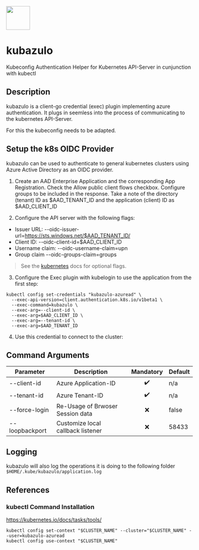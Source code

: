 <img src="https://github.com/maikbrauer/kubazulo/assets/53018978/9a6f35a3-e233-4b07-93cd-76bc560489b4" width="64" />

# kubazulo
Kubeconfig Authentication Helper for Kubernetes API-Server in cunjunction with kubectl

## Description
kubazulo is a client-go credential (exec) plugin implementing azure authentication. It plugs in seemless into the process of communicating to the kubernetes API-Server.

For this the kubeconfig needs to be adapted.

## Setup the k8s OIDC Provider 

kubazulo can be used to authenticate to general kubernetes clusters using Azure Active Directory as an OIDC provider.

1. Create an AAD Enterprise Application and the corresponding App Registration. Check the Allow public client flows checkbox. Configure groups to be included in the response. Take a note of the directory (tenant) ID as $AAD_TENANT_ID and the application (client) ID as $AAD_CLIENT_ID

2. Configure the API server with the following flags:

* Issuer URL: --oidc-issuer-url=https://sts.windows.net/$AAD_TENANT_ID/
* Client ID: --oidc-client-id=$AAD_CLIENT_ID
* Username claim: --oidc-username-claim=upn
* Group claim --oidc-groups-claim=groups

>See the [kubernetes](https://kubernetes.io/docs/reference/access-authn-authz/authentication/#configuring-the-api-server) docs for optional flags.

3. Configure the Exec plugin with kubelogin to use the application from the first step:

```
kubectl config set-credentials "kubazulo-azuread" \
  --exec-api-version=client.authentication.k8s.io/v1beta1 \
  --exec-command=kubazulo \
  --exec-arg=--client-id \
  --exec-arg=$AAD_CLIENT_ID \
  --exec-arg=--tenant-id \
  --exec-arg=$AAD_TENANT_ID
```

4. Use this credential to connect to the cluster:

## Command Arguments

| Parameter | Description | Mandatory | Default |
|-----------|-------------|:---------:|---------|
| --client-id | Azure Application-ID |:heavy_check_mark: | n/a|
| --tenant-id | Azure Tenant-ID |:heavy_check_mark: |n/a|
| --force-login | Re-Usage of Brwoser Session data |:x: |false |
| --loopbackport | Customize local callback listener |:x: | 58433|

## Logging

kubazulo will also log the operations it is doing to the following folder
`$HOME/.kube/kubazulo/application.log`

## References
### kubectl Command Installation
https://kubernetes.io/docs/tasks/tools/

```
kubectl config set-context "$CLUSTER_NAME" --cluster="$CLUSTER_NAME" --user=kubazulo-azuread
kubectl config use-context "$CLUSTER_NAME"
```
